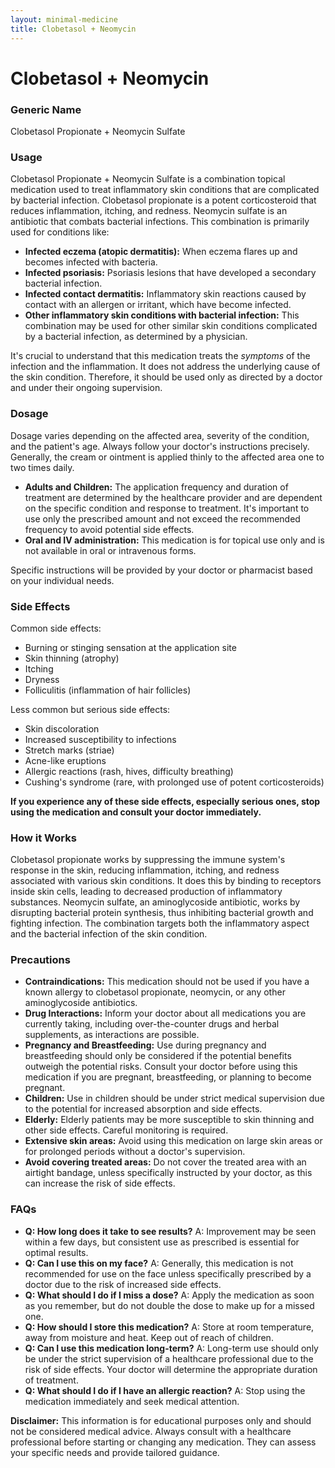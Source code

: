 ```yaml
---
layout: minimal-medicine
title: Clobetasol + Neomycin
---
```


# Clobetasol + Neomycin
### Generic Name
Clobetasol Propionate + Neomycin Sulfate

### Usage

Clobetasol Propionate + Neomycin Sulfate is a combination topical medication used to treat inflammatory skin conditions that are complicated by bacterial infection.  Clobetasol propionate is a potent corticosteroid that reduces inflammation, itching, and redness. Neomycin sulfate is an antibiotic that combats bacterial infections.  This combination is primarily used for conditions like:

* **Infected eczema (atopic dermatitis):**  When eczema flares up and becomes infected with bacteria.
* **Infected psoriasis:** Psoriasis lesions that have developed a secondary bacterial infection.
* **Infected contact dermatitis:** Inflammatory skin reactions caused by contact with an allergen or irritant, which have become infected.
* **Other inflammatory skin conditions with bacterial infection:**  This combination may be used for other similar skin conditions complicated by a bacterial infection, as determined by a physician.

It's crucial to understand that this medication treats the *symptoms* of the infection and the inflammation.  It does not address the underlying cause of the skin condition.  Therefore, it should be used only as directed by a doctor and under their ongoing supervision.


### Dosage

Dosage varies depending on the affected area, severity of the condition, and the patient's age.  Always follow your doctor's instructions precisely.  Generally, the cream or ointment is applied thinly to the affected area one to two times daily.  

* **Adults and Children:** The application frequency and duration of treatment are determined by the healthcare provider and are dependent on the specific condition and response to treatment. It's important to use only the prescribed amount and not exceed the recommended frequency to avoid potential side effects.
* **Oral and IV administration:** This medication is for topical use only and is not available in oral or intravenous forms.

Specific instructions will be provided by your doctor or pharmacist based on your individual needs.


### Side Effects

Common side effects:

* Burning or stinging sensation at the application site
* Skin thinning (atrophy)
* Itching
* Dryness
* Folliculitis (inflammation of hair follicles)

Less common but serious side effects:

* Skin discoloration
* Increased susceptibility to infections
* Stretch marks (striae)
* Acne-like eruptions
* Allergic reactions (rash, hives, difficulty breathing)
* Cushing's syndrome (rare, with prolonged use of potent corticosteroids)

**If you experience any of these side effects, especially serious ones, stop using the medication and consult your doctor immediately.**


### How it Works

Clobetasol propionate works by suppressing the immune system's response in the skin, reducing inflammation, itching, and redness associated with various skin conditions.  It does this by binding to receptors inside skin cells, leading to decreased production of inflammatory substances. Neomycin sulfate, an aminoglycoside antibiotic, works by disrupting bacterial protein synthesis, thus inhibiting bacterial growth and fighting infection.  The combination targets both the inflammatory aspect and the bacterial infection of the skin condition.


### Precautions

* **Contraindications:** This medication should not be used if you have a known allergy to clobetasol propionate, neomycin, or any other aminoglycoside antibiotics.
* **Drug Interactions:**  Inform your doctor about all medications you are currently taking, including over-the-counter drugs and herbal supplements, as interactions are possible.
* **Pregnancy and Breastfeeding:**  Use during pregnancy and breastfeeding should only be considered if the potential benefits outweigh the potential risks. Consult your doctor before using this medication if you are pregnant, breastfeeding, or planning to become pregnant.
* **Children:** Use in children should be under strict medical supervision due to the potential for increased absorption and side effects.
* **Elderly:**  Elderly patients may be more susceptible to skin thinning and other side effects.  Careful monitoring is required.
* **Extensive skin areas:** Avoid using this medication on large skin areas or for prolonged periods without a doctor's supervision.
* **Avoid covering treated areas:** Do not cover the treated area with an airtight bandage, unless specifically instructed by your doctor, as this can increase the risk of side effects.


### FAQs

* **Q: How long does it take to see results?**  A: Improvement may be seen within a few days, but consistent use as prescribed is essential for optimal results.
* **Q: Can I use this on my face?** A: Generally, this medication is not recommended for use on the face unless specifically prescribed by a doctor due to the risk of increased side effects.
* **Q: What should I do if I miss a dose?** A: Apply the medication as soon as you remember, but do not double the dose to make up for a missed one.
* **Q: How should I store this medication?** A: Store at room temperature, away from moisture and heat. Keep out of reach of children.
* **Q: Can I use this medication long-term?** A: Long-term use should only be under the strict supervision of a healthcare professional due to the risk of side effects.  Your doctor will determine the appropriate duration of treatment.
* **Q: What should I do if I have an allergic reaction?** A: Stop using the medication immediately and seek medical attention.


**Disclaimer:** This information is for educational purposes only and should not be considered medical advice. Always consult with a healthcare professional before starting or changing any medication.  They can assess your specific needs and provide tailored guidance.
